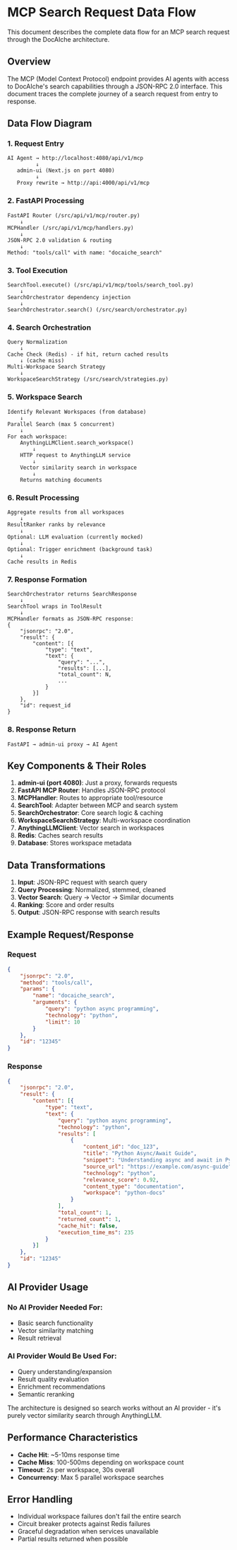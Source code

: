 # MCP Search Request Data Flow

This document describes the complete data flow for an MCP search request through the DocAIche architecture.

## Overview

The MCP (Model Context Protocol) endpoint provides AI agents with access to DocAIche's search capabilities through a JSON-RPC 2.0 interface. This document traces the complete journey of a search request from entry to response.

## Data Flow Diagram

### 1. **Request Entry** 
```
AI Agent → http://localhost:4080/api/v1/mcp
         ↓
   admin-ui (Next.js on port 4080)
         ↓
   Proxy rewrite → http://api:4000/api/v1/mcp
```

### 2. **FastAPI Processing**
```
FastAPI Router (/src/api/v1/mcp/router.py)
    ↓
MCPHandler (/src/api/v1/mcp/handlers.py)
    ↓
JSON-RPC 2.0 validation & routing
    ↓
Method: "tools/call" with name: "docaiche_search"
```

### 3. **Tool Execution**
```
SearchTool.execute() (/src/api/v1/mcp/tools/search_tool.py)
    ↓
SearchOrchestrator dependency injection
    ↓
SearchOrchestrator.search() (/src/search/orchestrator.py)
```

### 4. **Search Orchestration**
```
Query Normalization
    ↓
Cache Check (Redis) - if hit, return cached results
    ↓ (cache miss)
Multi-Workspace Search Strategy
    ↓
WorkspaceSearchStrategy (/src/search/strategies.py)
```

### 5. **Workspace Search**
```
Identify Relevant Workspaces (from database)
    ↓
Parallel Search (max 5 concurrent)
    ↓
For each workspace:
    AnythingLLMClient.search_workspace()
        ↓
    HTTP request to AnythingLLM service
        ↓
    Vector similarity search in workspace
        ↓
    Returns matching documents
```

### 6. **Result Processing**
```
Aggregate results from all workspaces
    ↓
ResultRanker ranks by relevance
    ↓
Optional: LLM evaluation (currently mocked)
    ↓
Optional: Trigger enrichment (background task)
    ↓
Cache results in Redis
```

### 7. **Response Formation**
```
SearchOrchestrator returns SearchResponse
    ↓
SearchTool wraps in ToolResult
    ↓
MCPHandler formats as JSON-RPC response:
{
    "jsonrpc": "2.0",
    "result": {
        "content": [{
            "type": "text",
            "text": {
                "query": "...",
                "results": [...],
                "total_count": N,
                ...
            }
        }]
    },
    "id": request_id
}
```

### 8. **Response Return**
```
FastAPI → admin-ui proxy → AI Agent
```

## Key Components & Their Roles

1. **admin-ui (port 4080)**: Just a proxy, forwards requests
2. **FastAPI MCP Router**: Handles JSON-RPC protocol
3. **MCPHandler**: Routes to appropriate tool/resource
4. **SearchTool**: Adapter between MCP and search system
5. **SearchOrchestrator**: Core search logic & caching
6. **WorkspaceSearchStrategy**: Multi-workspace coordination
7. **AnythingLLMClient**: Vector search in workspaces
8. **Redis**: Caches search results
9. **Database**: Stores workspace metadata

## Data Transformations

1. **Input**: JSON-RPC request with search query
2. **Query Processing**: Normalized, stemmed, cleaned
3. **Vector Search**: Query → Vector → Similar documents
4. **Ranking**: Score and order results
5. **Output**: JSON-RPC response with search results

## Example Request/Response

### Request
```json
{
    "jsonrpc": "2.0",
    "method": "tools/call",
    "params": {
        "name": "docaiche_search",
        "arguments": {
            "query": "python async programming",
            "technology": "python",
            "limit": 10
        }
    },
    "id": "12345"
}
```

### Response
```json
{
    "jsonrpc": "2.0",
    "result": {
        "content": [{
            "type": "text",
            "text": {
                "query": "python async programming",
                "technology": "python",
                "results": [
                    {
                        "content_id": "doc_123",
                        "title": "Python Async/Await Guide",
                        "snippet": "Understanding async and await in Python...",
                        "source_url": "https://example.com/async-guide",
                        "technology": "python",
                        "relevance_score": 0.92,
                        "content_type": "documentation",
                        "workspace": "python-docs"
                    }
                ],
                "total_count": 1,
                "returned_count": 1,
                "cache_hit": false,
                "execution_time_ms": 235
            }
        }]
    },
    "id": "12345"
}
```

## AI Provider Usage

### No AI Provider Needed For:
- Basic search functionality
- Vector similarity matching
- Result retrieval

### AI Provider Would Be Used For:
- Query understanding/expansion
- Result quality evaluation
- Enrichment recommendations
- Semantic reranking

The architecture is designed so search works without an AI provider - it's purely vector similarity search through AnythingLLM.

## Performance Characteristics

- **Cache Hit**: ~5-10ms response time
- **Cache Miss**: 100-500ms depending on workspace count
- **Timeout**: 2s per workspace, 30s overall
- **Concurrency**: Max 5 parallel workspace searches

## Error Handling

- Individual workspace failures don't fail the entire search
- Circuit breaker protects against Redis failures
- Graceful degradation when services unavailable
- Partial results returned when possible